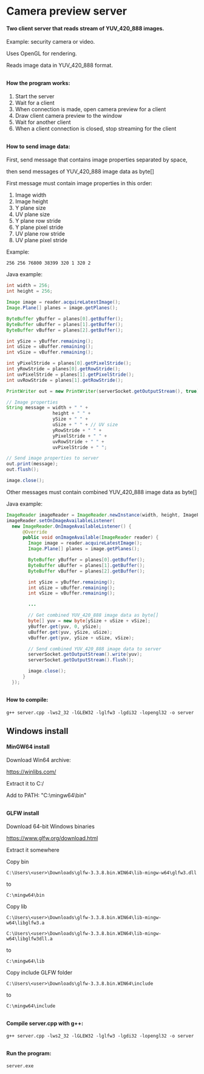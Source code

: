# Camera preview server

#### Two client server that reads stream of YUV_420_888 images. 

Example: security camera or video.


Uses OpenGL for rendering.


Reads image data in YUV_420_888 format.

##

#### How the program works:

1. Start the server
2. Wait for a client
3. When connection is made, open camera preview for a client
4. Draw client camera preview to the window
5. Wait for another client
6. When a client connection is closed, stop streaming for the client

##

#### How to send image data:

First, send message that contains image properties separated by space,

then send messages of YUV_420_888 image data as byte[]

First message must contain image properties in this order:
1. Image width
2. Image height
3. Y plane size
4. UV plane size
5. Y plane row stride
6. Y plane pixel stride
7. UV plane row stride
8. UV plane pixel stride

Example:

`256 256 76800 38399 320 1 320 2`

Java example:

```java
int width = 256;
int height = 256; 

Image image = reader.acquireLatestImage();
Image.Plane[] planes = image.getPlanes();

ByteBuffer yBuffer = planes[0].getBuffer();
ByteBuffer uBuffer = planes[1].getBuffer();
ByteBuffer vBuffer = planes[2].getBuffer();

int ySize = yBuffer.remaining();
int uSize = uBuffer.remaining();
int vSize = vBuffer.remaining();

int yPixelStride = planes[0].getPixelStride();
int yRowStride = planes[0].getRowStride();
int uvPixelStride = planes[1].getPixelStride();
int uvRowStride = planes[1].getRowStride();
```

```java
PrintWriter out = new PrintWriter(serverSocket.getOutputStream(), true);

// Image properties
String message = width + " " +
                 height + " " +
                 ySize + " " + 
                 uSize + " " + // UV size
                 yRowStride + " " +
                 yPixelStride + " " +
                 uvRowStride + " " +
                 uvPixelStride + " ";

// Send image properties to server
out.print(message);
out.flush();

image.close();
```


Other messages must contain combined YUV_420_888 image data as byte[]

Java example:

```java
ImageReader imageReader = ImageReader.newInstance(width, height, ImageFormat.YUV_420_888, 1);
imageReader.setOnImageAvailableListener(
  new ImageReader.OnImageAvailableListener() {
      @Override
      public void onImageAvailable(ImageReader reader) {
        Image image = reader.acquireLatestImage();
        Image.Plane[] planes = image.getPlanes();

        ByteBuffer yBuffer = planes[0].getBuffer();
        ByteBuffer uBuffer = planes[1].getBuffer();
        ByteBuffer vBuffer = planes[2].getBuffer();

        int ySize = yBuffer.remaining();
        int uSize = uBuffer.remaining();
        int vSize = vBuffer.remaining();

        ...

        // Get combined YUV_420_888 image data as byte[]
        byte[] yuv = new byte[ySize + uSize + vSize];
        yBuffer.get(yuv, 0, ySize);
        uBuffer.get(yuv, ySize, uSize);
        vBuffer.get(yuv, ySize + uSize, vSize);

        // Send combined YUV_420_888 image data to server
        serverSocket.getOutputStream().write(yuv);
        serverSocket.getOutputStream().flush();

        image.close();
      }
  });
```

##

#### How to compile:

`g++ server.cpp -lws2_32 -lGLEW32 -lglfw3 -lgdi32 -lopengl32 -o server`

##

## Windows install


#### MinGW64 install

Download Win64 archive:

https://winlibs.com/

Extract it to C:/

Add to PATH: "C:\mingw64\bin"

##

#### GLFW install

Download 64-bit Windows binaries

https://www.glfw.org/download.html

Extract it somewhere

Copy bin

`C:\Users\<user>\Downloads\glfw-3.3.8.bin.WIN64\lib-mingw-w64\glfw3.dll`

to

`C:\mingw64\bin`

Copy lib

`C:\Users\<user>\Downloads\glfw-3.3.8.bin.WIN64\lib-mingw-w64\libglfw3.a`

`C:\Users\<user>\Downloads\glfw-3.3.8.bin.WIN64\lib-mingw-w64\libglfw3dll.a`

to

`C:\mingw64\lib`

Copy include GLFW folder

`C:\Users\<user>\Downloads\glfw-3.3.8.bin.WIN64\include`

to

`C:\mingw64\include`

##

#### Compile server.cpp with g++:

`g++ server.cpp -lws2_32 -lGLEW32 -lglfw3 -lgdi32 -lopengl32 -o server`

##

#### Run the program:

`server.exe`
